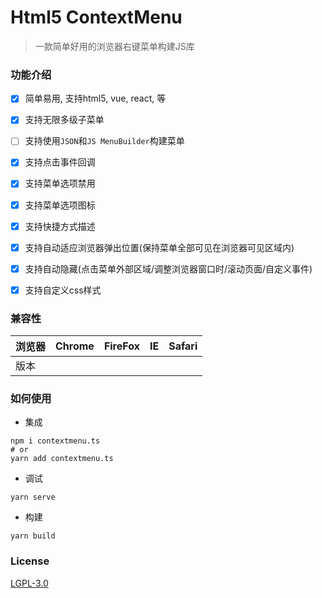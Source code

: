 # Html5 ContextMenu

> 一款简单好用的浏览器右键菜单构建JS库


### 功能介绍

- [X] 简单易用, 支持html5, vue, react, 等
- [X] 支持无限多级子菜单
- [ ] 支持使用`JSON`和`JS MenuBuilder`构建菜单
- [X] 支持点击事件回调
- [X] 支持菜单选项禁用
- [X] 支持菜单选项图标
- [X] 支持快捷方式描述
- [X] 支持自动适应浏览器弹出位置(保持菜单全部可见在浏览器可见区域内)
- [X] 支持自动隐藏(点击菜单外部区域/调整浏览器窗口时/滚动页面/自定义事件)
- [X] 支持自定义css样式


### 兼容性


| 浏览器| Chrome | FireFox | IE | Safari |
| --- | --- | --- | --- | --- |
| 版本| | | | |


### 如何使用

- 集成

```shell
npm i contextmenu.ts
# or
yarn add contextmenu.ts
```

- 调试

```shell
yarn serve
```

- 构建

```shell
yarn build
```

### License

[LGPL-3.0](./license.txt)
